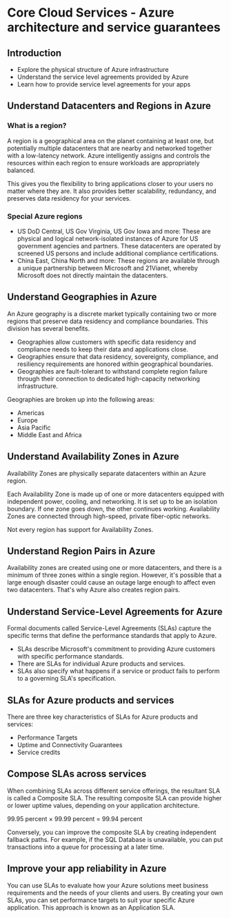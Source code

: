 # Core Cloud Services - Azure architecture and service guarantees

## Introduction
- Explore the physical structure of Azure infrastructure
- Understand the service level agreements provided by Azure
- Learn how to provide service level agreements for your apps

## Understand Datacenters and Regions in Azure

### What is a region?
A region is a geographical area on the planet containing at least one, 
but potentially multiple datacenters that are nearby and networked together with a low-latency network. 
Azure intelligently assigns and controls the resources within each region to ensure workloads are appropriately balanced.

This gives you the flexibility to bring applications closer to your users no matter where they are. 
It also provides better scalability, redundancy, and preserves data residency for your services.

### Special Azure regions
- US DoD Central, US Gov Virginia, US Gov Iowa and more: 
These are physical and logical network-isolated instances of Azure for US government agencies and partners. 
These datacenters are operated by screened US persons and include additional compliance certifications.
- China East, China North and more: These regions are available through a unique partnership between Microsoft and 21Vianet, 
whereby Microsoft does not directly maintain the datacenters.

## Understand Geographies in Azure
An Azure geography is a discrete market typically containing two or more regions that preserve data residency and compliance boundaries. This division has several benefits.

- Geographies allow customers with specific data residency and compliance needs to keep their data and applications close.
- Geographies ensure that data residency, sovereignty, compliance, and resiliency requirements are honored within geographical boundaries.
- Geographies are fault-tolerant to withstand complete region failure through their connection to dedicated high-capacity networking infrastructure.

Geographies are broken up into the following areas:
- Americas
- Europe
- Asia Pacific
- Middle East and Africa

## Understand Availability Zones in Azure
Availability Zones are physically separate datacenters within an Azure region.

Each Availability Zone is made up of one or more datacenters equipped with independent power, cooling, and networking. It is set up to be an isolation boundary. If one zone goes down, the other continues working. Availability Zones are connected through high-speed, private fiber-optic networks.

Not every region has support for Availability Zones.

## Understand Region Pairs in Azure
Availability zones are created using one or more datacenters, and there is a minimum of three zones within a single region. However, it's possible that a large enough disaster could cause an outage large enough to affect even two datacenters. That's why Azure also creates region pairs.

## Understand Service-Level Agreements for Azure
Formal documents called Service-Level Agreements (SLAs) capture the specific terms that define the performance standards that apply to Azure.

- SLAs describe Microsoft's commitment to providing Azure customers with specific performance standards.
- There are SLAs for individual Azure products and services.
- SLAs also specify what happens if a service or product fails to perform to a governing SLA's specification.

## SLAs for Azure products and services
There are three key characteristics of SLAs for Azure products and services:
- Performance Targets
- Uptime and Connectivity Guarantees
- Service credits

## Compose SLAs across services
When combining SLAs across different service offerings, the resultant SLA is called a Composite SLA. The resulting composite SLA can provide higher or lower uptime values, depending on your application architecture.

99.95 percent × 99.99 percent = 99.94 percent

Conversely, you can improve the composite SLA by creating independent fallback paths. For example, if the SQL Database is unavailable, you can put transactions into a queue for processing at a later time.

## Improve your app reliability in Azure
You can use SLAs to evaluate how your Azure solutions meet business requirements and the needs of your clients and users. By creating your own SLAs, you can set performance targets to suit your specific Azure application. This approach is known as an Application SLA.
